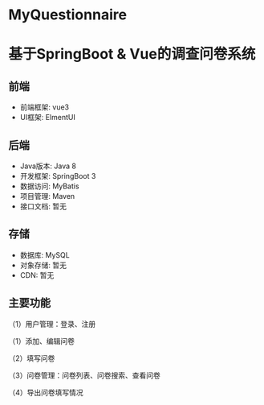# MyQuestionnaire


# 基于SpringBoot & Vue的调查问卷系统

## 前端
- 前端框架: vue3
- UI框架: ElmentUI

## 后端

- Java版本: Java 8
- 开发框架: SpringBoot 3
- 数据访问: MyBatis
- 项目管理: Maven
- 接口文档: 暂无

## 存储

- 数据库: MySQL
- 对象存储: 暂无
- CDN: 暂无


## 主要功能
（1）用户管理：登录、注册

（1）添加、编辑问卷

（2）填写问卷

（3）问卷管理：问卷列表、问卷搜索、查看问卷

（4）导出问卷填写情况

